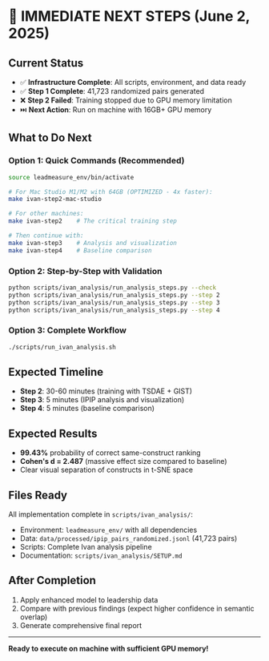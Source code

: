 # 🎯 IMMEDIATE NEXT STEPS (June 2, 2025)

## Current Status
- ✅ **Infrastructure Complete**: All scripts, environment, and data ready
- ✅ **Step 1 Complete**: 41,723 randomized pairs generated
- ❌ **Step 2 Failed**: Training stopped due to GPU memory limitation
- ⏭️ **Next Action**: Run on machine with 16GB+ GPU memory

## What to Do Next

### Option 1: Quick Commands (Recommended)
```bash
source leadmeasure_env/bin/activate

# For Mac Studio M1/M2 with 64GB (OPTIMIZED - 4x faster):
make ivan-step2-mac-studio

# For other machines:
make ivan-step2    # The critical training step

# Then continue with:
make ivan-step3    # Analysis and visualization
make ivan-step4    # Baseline comparison
```

### Option 2: Step-by-Step with Validation
```bash
python scripts/ivan_analysis/run_analysis_steps.py --check
python scripts/ivan_analysis/run_analysis_steps.py --step 2
python scripts/ivan_analysis/run_analysis_steps.py --step 3
python scripts/ivan_analysis/run_analysis_steps.py --step 4
```

### Option 3: Complete Workflow
```bash
./scripts/run_ivan_analysis.sh
```

## Expected Timeline
- **Step 2**: 30-60 minutes (training with TSDAE + GIST)
- **Step 3**: 5 minutes (IPIP analysis and visualization)
- **Step 4**: 5 minutes (baseline comparison)

## Expected Results
- **99.43%** probability of correct same-construct ranking
- **Cohen's d = 2.487** (massive effect size compared to baseline)
- Clear visual separation of constructs in t-SNE space

## Files Ready
All implementation complete in `scripts/ivan_analysis/`:
- Environment: `leadmeasure_env/` with all dependencies
- Data: `data/processed/ipip_pairs_randomized.jsonl` (41,723 pairs)
- Scripts: Complete Ivan analysis pipeline
- Documentation: `scripts/ivan_analysis/SETUP.md`

## After Completion
1. Apply enhanced model to leadership data
2. Compare with previous findings (expect higher confidence in semantic overlap)
3. Generate comprehensive final report

---
**Ready to execute on machine with sufficient GPU memory!**